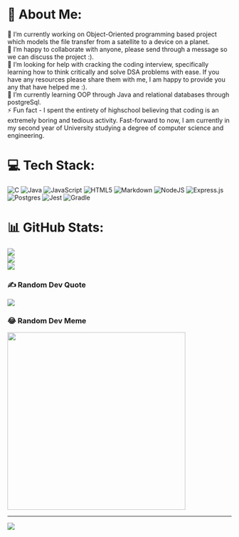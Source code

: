 # 💫 About Me:
🔭 I’m currently working on Object-Oriented programming based project which models the file transfer from a satellite to a device on a planet.<br>👯 I’m happy to collaborate with anyone, please send through a message so we can discuss the project :).<br>🤝 I’m looking for help with cracking the coding interview, specifically learning how to think critically and solve DSA problems with ease. If you have any resources please share them with me, I am happy to provide you any that have helped me :).<br>🌱 I’m currently learning OOP through Java and relational databases through postgreSql.<br>⚡ Fun fact - I spent the entirety of highschool believing that coding is an extremely boring and tedious activity. Fast-forward to now, I am currently in my second year of University studying a degree of computer science and engineering. 


# 💻 Tech Stack:
![C](https://img.shields.io/badge/c-%2300599C.svg?style=for-the-badge&logo=c&logoColor=white) ![Java](https://img.shields.io/badge/java-%23ED8B00.svg?style=for-the-badge&logo=openjdk&logoColor=white) ![JavaScript](https://img.shields.io/badge/javascript-%23323330.svg?style=for-the-badge&logo=javascript&logoColor=%23F7DF1E) ![HTML5](https://img.shields.io/badge/html5-%23E34F26.svg?style=for-the-badge&logo=html5&logoColor=white) ![Markdown](https://img.shields.io/badge/markdown-%23000000.svg?style=for-the-badge&logo=markdown&logoColor=white) ![NodeJS](https://img.shields.io/badge/node.js-6DA55F?style=for-the-badge&logo=node.js&logoColor=white) ![Express.js](https://img.shields.io/badge/express.js-%23404d59.svg?style=for-the-badge&logo=express&logoColor=%2361DAFB) ![Postgres](https://img.shields.io/badge/postgres-%23316192.svg?style=for-the-badge&logo=postgresql&logoColor=white) ![Jest](https://img.shields.io/badge/-jest-%23C21325?style=for-the-badge&logo=jest&logoColor=white) ![Gradle](https://img.shields.io/badge/Gradle-02303A.svg?style=for-the-badge&logo=Gradle&logoColor=white)
# 📊 GitHub Stats:
![](https://github-readme-stats.vercel.app/api?username=mrspedd&theme=dark&hide_border=false&include_all_commits=true&count_private=true)<br/>
![](https://github-readme-streak-stats.herokuapp.com/?user=mrspedd&theme=dark&hide_border=false)<br/>
![](https://github-readme-stats.vercel.app/api/top-langs/?username=mrspedd&theme=dark&hide_border=false&include_all_commits=true&count_private=true&layout=compact)

### ✍️ Random Dev Quote
![](https://quotes-github-readme.vercel.app/api?type=horizontal&theme=radical)

### 😂 Random Dev Meme
<img src='https://randommeme-five.vercel.app/' style="height: 400px;"/>

---
[![](https://visitcount.itsvg.in/api?id=mrspedd&icon=0&color=0)](https://visitcount.itsvg.in)

<!-- Proudly created with GPRM ( https://gprm.itsvg.in ) -->
